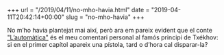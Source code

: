 +++
url = "/2019/04/11/no-mho-havia.html"
date = "2019-04-11T20:42:14+00:00"
slug = "no-mho-havia"
+++

No m’ho havia plantejat mai així, però ara em pareix evident que el conte ["L’automàtica"](/contes/automatica) és el meu comentari personal al famós principi de Txékhov: si en el primer capítol apareix una pístola, tard o d’hora cal disparar-la?
